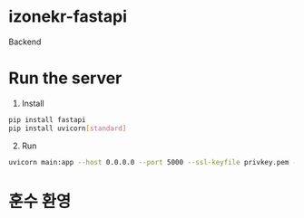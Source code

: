 # izonekr-fastapi
Backend 

# Run the server
1. Install
```bash
pip install fastapi
pip install uvicorn[standard]
```
2. Run
```bash
uvicorn main:app --host 0.0.0.0 --port 5000 --ssl-keyfile privkey.pem --ssl-certfile cert.pem
```

# 훈수 환영
